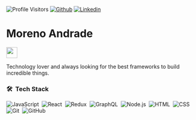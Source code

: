 ![Profile Visitors](https://komarev.com/ghpvc/?username=laforetmoreno&color=brightgreen&style=flat)
[![Github](https://img.shields.io/badge/-Github-000?style=flat-square&logo=Github&logoColor=white&link=https://github.com/laforetmoreno)](https://github.com/antoniomesquita09)
[![Linkedin](https://img.shields.io/badge/-LinkedIn-blue?style=flat-square&logo=Linkedin&logoColor=white&link=https://www.linkedin.com/in/moreno-andrade/)](https://www.linkedin.com/in/antonio-mesquita-b51aa6183/)

# Moreno Andrade

<img src="https://github.com/TheDudeThatCode/TheDudeThatCode/blob/master/Assets/Hi.gif" width="29px">

Technology lover and always looking for the best frameworks to build incredible things.

### 🛠 &nbsp;Tech Stack

![JavaScript](https://img.shields.io/badge/-JavaScript-05122A?style=flat&logo=javascript)&nbsp;
![React](https://img.shields.io/badge/-React-05122A?style=flat&logo=react)&nbsp;
![Redux](https://img.shields.io/badge/-Redux-05122A?style=flat&logo=redux)&nbsp;
![GraphQL](https://img.shields.io/badge/-GraphQL-05122A?style=flat&logo=graphql)&nbsp;
![Node.js](https://img.shields.io/badge/-Node.js-05122A?style=flat&logo=node.js)&nbsp;
![HTML](https://img.shields.io/badge/-HTML-05122A?style=flat&logo=HTML5)&nbsp;
![CSS](https://img.shields.io/badge/-CSS-05122A?style=flat&logo=CSS3&logoColor=1572B6)&nbsp;
![Git](https://img.shields.io/badge/-Git-05122A?style=flat&logo=git)&nbsp;
![GitHub](https://img.shields.io/badge/-GitHub-05122A?style=flat&logo=github)&nbsp;
